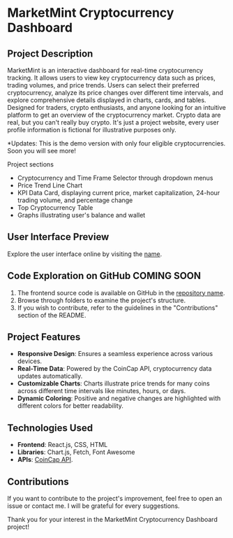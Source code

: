 # MarketMint Cryptocurrency Dashboard

## Project Description
MarketMint is an interactive dashboard for real-time cryptocurrency tracking. It allows users to view key cryptocurrency data such as prices, trading volumes, and price trends. Users can select their preferred cryptocurrency, analyze its price changes over different time intervals, and explore comprehensive details displayed in charts, cards, and tables. Designed for traders, crypto enthusiasts, and anyone looking for an intuitive platform to get an overview of the cryptocurrency market.
Crypto data are real, but you can't really buy crypto. It's just a project website, every user profile information is fictional for illustrative purposes only.

*Updates: This is the demo version with only four eligible cryptocurrencies. Soon you will see more!

Project sections
- Cryptocurrency and Time Frame Selector through dropdown menus
- Price Trend Line Chart
- KPI Data Card, displaying current price, market capitalization, 24-hour trading volume, and percentage change
- Top Cryptocurrency Table
- Graphs illustrating user's balance and wallet

## User Interface Preview

Explore the user interface online by visiting the [name](link).

## Code Exploration on GitHub COMING SOON

1. The frontend source code is available on GitHub in the [repository name](https://github.com/).
2. Browse through folders to examine the project's structure.
3. If you wish to contribute, refer to the guidelines in the "Contributions" section of the README.

## Project Features
- **Responsive Design**: Ensures a seamless experience across various devices.
- **Real-Time Data**: Powered by the CoinCap API, cryptocurrency data updates automatically.
- **Customizable Charts**: Charts illustrate price trends for many coins across different time intervals like minutes, hours, or days.
- **Dynamic Coloring**: Positive and negative changes are highlighted with different colors for better readability.

## Technologies Used
- **Frontend**: React.js, CSS, HTML
- **Libraries**: Chart.js, Fetch, Font Awesome
- **APIs**: [CoinCap API](https://docs.coincap.io/).

## Contributions

If you want to contribute to the project's improvement, feel free to open an issue or contact me. I will be grateful for every suggestions.

Thank you for your interest in the MarketMint Cryptocurrency Dashboard project!